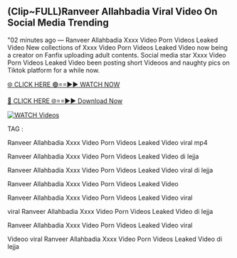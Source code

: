 ## (Clip~FULL)Ranveer Allahbadia Viral Video On Social Media Trending


"02 minutes ago —  Ranveer Allahbadia Xxxx Video Porn Videos Leaked Video New collections of   Xxxx Video Porn Videos Leaked Video now being a creator on Fanfix uploading adult contents. Social media star   Xxxx Video Porn Videos Leaked Video been posting short Videoos and naughty pics on Tiktok platform for a while now.


[🌐 CLICK HERE 🟢==►► WATCH NOW](https://ultra-bulletin.blogspot.com/p/ultra-bulletin-23.html)

[🔴 CLICK HERE 🌐==►► Download Now](https://ultra-bulletin.blogspot.com/p/ultra-bulletin-23.html)

[![WATCH Videos](https://i.imgur.com/dJHk4Zq.gif)](https://ultra-bulletin.blogspot.com/p/ultra-bulletin-23.html)


TAG :

Ranveer Allahbadia Xxxx Video Porn Videos Leaked Video viral mp4

Ranveer Allahbadia Xxxx Video Porn Videos Leaked Video di lejja

Ranveer Allahbadia Xxxx Video Porn Videos Leaked Video viral di lejja

Ranveer Allahbadia Xxxx Video Porn Videos Leaked Video

Ranveer Allahbadia Xxxx Video Porn Videos Leaked Video viral

viral Ranveer Allahbadia Xxxx Video Porn Videos Leaked Video di lejja

Ranveer Allahbadia Xxxx Video Porn Videos Leaked Video viral

Videoo viral Ranveer Allahbadia Xxxx Video Porn Videos Leaked Video di lejja
